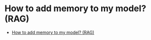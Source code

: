 # How to add memory to my model? (RAG)

- [How to add memory to my model? (RAG)](#how-to-add-memory-to-my-model-rag)

